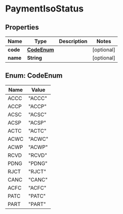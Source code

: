 
# PaymentIsoStatus

## Properties
Name | Type | Description | Notes
------------ | ------------- | ------------- | -------------
**code** | [**CodeEnum**](#CodeEnum) |  |  [optional]
**name** | **String** |  |  [optional]


<a name="CodeEnum"></a>
## Enum: CodeEnum
Name | Value
---- | -----
ACCC | &quot;ACCC&quot;
ACCP | &quot;ACCP&quot;
ACSC | &quot;ACSC&quot;
ACSP | &quot;ACSP&quot;
ACTC | &quot;ACTC&quot;
ACWC | &quot;ACWC&quot;
ACWP | &quot;ACWP&quot;
RCVD | &quot;RCVD&quot;
PDNG | &quot;PDNG&quot;
RJCT | &quot;RJCT&quot;
CANC | &quot;CANC&quot;
ACFC | &quot;ACFC&quot;
PATC | &quot;PATC&quot;
PART | &quot;PART&quot;



